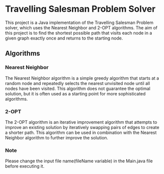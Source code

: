 # Travelling Salesman Problem Solver
 This project is a Java implementation of the Travelling Salesman Problem solver, which uses the Nearest Neighbor and 2-OPT algorithms. The aim of this project is to find the shortest possible path that visits each node in a given graph exactly once and returns to the starting node.

## Algorithms
<h3>Nearest Neighbor</h3>
The Nearest Neighbor algorithm is a simple greedy algorithm that starts at a random node and repeatedly selects the nearest unvisited node until all nodes have been visited. This algorithm does not guarantee the optimal solution, but it is often used as a starting point for more sophisticated algorithms.

<h3>2-OPT</h3>
The 2-OPT algorithm is an iterative improvement algorithm that attempts to improve an existing solution by iteratively swapping pairs of edges to create a shorter path. This algorithm can be used in combination with the Nearest Neighbor algorithm to further improve the solution.
 
 ### Note
Please change the input file name(fileName variable) in the Main.java file before executing it.
